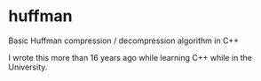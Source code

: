 huffman
=======

Basic Huffman compression / decompression algorithm in C++

I wrote this more than 16 years ago while learning C++ while in the University.
